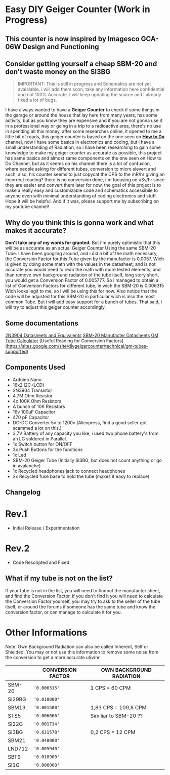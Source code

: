 # Easy DIY Geiger Counter (Work in Progress) 

## This counter is now inspired by Imagesco GCA-06W Design and Functioning

## Consider getting yourself a cheap SBM-20 and don't waste money on the SI3BG

> IMPORTANT: This is still in progress and Schematics are not yet avaialable, i will add them soon, take any information here confidential and not 100% Accurate. I will keep updating the source and i already fixed a lot of bugs.

I have always wanted to have a **Geiger Counter** to check if some things in the garage or around the house that lay here from many years, has some activity, but as you know they are expensive and if you are not gonna use it in a professional way or going in a trip to a radioactive area, there's no use in spending all this money, after some researches online, it opened to me a little bit of roads, this geiger counter is based on the one seen on [**How to Do**](https://www.youtube.com/channel/UCLiMtiFkJY6VrFH7K7Yobhw) channel, now i have some basics in electronics and coding, but i have a small understanding of Radiation, so i have been researching to gain some knowledge to make my geiger counter as accurate as possible, this project has same basics and almost same components on the one seen on How to Do Channel, but as it seems on his channel there is a lot of confusion, where people asking for different tubes, conversion to micro sievert and such, also, his counter seems to just copycat the CPS to the mR/hr giving an incorrect reading? there is no conversion done, i'm focusing on uSv/hr since they are easier and convert them later for now, the goal of this project is to make a really easy and customizable code and schematics accessibile to anyone even with minimal understanding of coding electronics and stuff. Hope it will be helpful.
And if it was, please support me by subscribing on my youtube channel!

## Why do you think this is gonna work and what makes it accurate?

**Don't take any of my words for granted.** 
But i'm purely optimistic that this will be as accurate as an actual Geiger Counter Using the same SBM-20 Tube.
I have been googling around, and i did a bit of the math necessary, the Conversion Factor for this Tube given by the manufacter is 0,0057. Wich is given by doing some math with the values in the datasheet, and is not accurate you would need to redo the math with more tested elements, and than remove own background radiation of the tube itself, long story short, you would get a Conversion Factor of 0.005777.
So i managed to obtain a list of Conversion Factors for different tube, in wich the SBM-20 is 0.006315
Wich looks legit to me, so i will be using this for now. 
Also notice that the code will be adjusted for this SBM-20 in particular wich is also the most common Tube.
But i will add easy support for a bunch of tubes.
That said, i will try to adjust this geiger counter accordingly.

## Some documentations

[2N3904 Datasheets and Equivalents](https://components101.com/2n3904-pinout-datasheet)
[SBM-20 Manufacter Datasheets](http://www.gstube.com/data/2398/)
[GM Tube Calculator](https://andkom.github.io/gmcalc/)
[Useful Reading for Conversion Factors] (https://sites.google.com/site/diygeigercounter/technical/gm-tubes-supported)

## Components Used

 - Arduino Nano
 - 16x2 I2C (LCD)
 - 2N3904 Transistor
 - 4.7M Ohm Resistor
 - 4x 100K Ohm Resistors
 - A bunch of 10K Resistors
 - 16v 100uF Capacitor
 - 470 pF Capacitor
 - DC-DC Converter 5v to 1200v (Aliexpress, find a good seller got scammed a lot on this.)
 - 3,7V Battery of any capacity you like, i used two phone battery's from an LG soldered in Parallel.
 - 1x Switch button for ON/OFF
 - 3x Push Buttons for the functions
 - 1x Led
 - SBM-20 Geiger Tube (Initially SI3BG, but does not count anything or go in avalanche)
 - 1x Recycled headphones jack to connect headphones
 - 2x Recycled fuse base to hold the tube (makes it easy to replace)
 
 ## Changelog
  # Rev.1
  - Initial Release / Experimentation
  
  # Rev.2
  - Code Rescripted and Fixed


## What if my tube is not on the list?

If your tube is not in the list, you will need to findout the manufacter sheet, and find the Conversion Factor, if you don't find it you will need to calculate the Conversion Factor yourself, you may try to ask to the seller of the tube itself, or around the forums if someone has the same tube and know the conversion factor, or can manage to calculate it for you.

# Other Informations
Note: Own Background Radiation can also be called Inherent, Self or Shielded.
You may or not use this information to remove some noise from the conversion to get a more accurate uSv/hr.

|                |CONVERSION FACTOR              |OWN BACKGROUND RADIATION     |
|----------------|-------------------------------|-----------------------------|
|SBM-20          |`'0.006315'`                   | 1 CPS = 60 CPM              |
|SI29BG          |`'0.010000'`                   |                             |
|SBM19           |`'0.001500'`                   | 1,83 CPS = 109,8 CPM        |
|STS5            |`'0.006666'`                   | Similiar to SBM-20 ??       |
|SI22G           |`'0.001714'`                   |                             |
|SI3BG           |`'0.631578'`                   | 0,2 CPS = 12 CPM            |
|SBM21           |`'0.048000'`                   |                             |
|LND712          |`'0.005940'`                   |                             |
|SBT9            |`'0.010900'`                   |                             |
|SI1G            |`'0.006000'`                   |                             |
